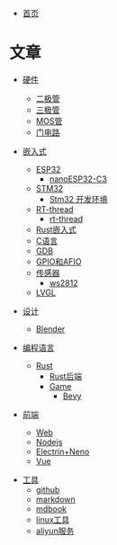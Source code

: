 - [首页](./README.md)

# 文章
- [硬件]()
    - [二极管](./hardware/二极管.md)
    - [三极管](./hardware/三极管.md)
    - [MOS管](./hardware/MOS管.md)
    - [门电路](./hardware/门电路.md)

- [嵌入式]()
    - [ESP32]()
        - [nanoESP32-C3](./embedded/esp32/nanoESP32-C3.md)
    - [STM32]()
        - [Stm32 开发环境](./embedded/stm32%20开发环境.md)
    - [RT-thread]()
        - [rt-thread](./embedded/rt-thread/art-pi.md)
    - [Rust嵌入式](./embedded/Rust嵌入式.md)
    - [C语言](./embedded/C语言.md)
    - [GDB](./embedded/gdb.md)
    - [GPIO和AFIO](./embedded/GPIO和AFIO.md)
    - [传感器]()
        - [ws2812](./embedded/传感器/ws2812.md)
    - [LVGL](./embedded/lvgl.md)

- [设计]()
    - [Blender](design/blender.md)

- [编程语言]()
    - [Rust]()
        - [Rust后端](./program/rust/rust后端.md)
        - [Game]()
            - [Bevy](./program/rust/game/bevy.md)

- [前端]()
    - [Web](./frontend/web.md)
    - [Nodejs](./frontend/nodejs.md)
    - [Electrin+Neno](./frontend/electron+neon.md)
    - [Vue](./frontend/vue/vue.md)

<!-- - [算法]()
    - [](./algorithm/README.md) -->

<!-- - [数学]()
    - [积分](./math/积分.md)
    - [微分](./math/微分.md) -->

- [工具]()
    - [github](./tools/github.md)
    - [markdown](./tools/markdown.md)
    - [mdbook](./tools/mdbook.md)
    - [linux工具](./tools/linux/linux工具.md)
    - [aliyun服务](./tools/aliyun服务.md)
